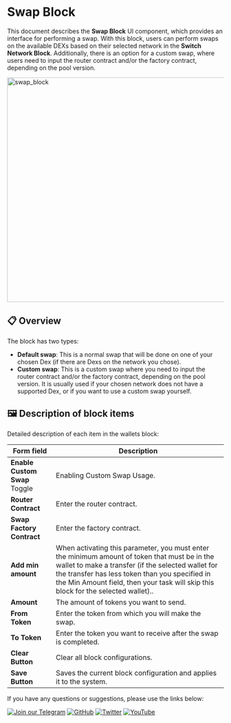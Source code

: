 # Swap Block

This document describes the **Swap Block** UI component, which provides an interface for performing a swap. With this block, users can perform swaps on the available DEXs based on their selected network in the **Switch Network Block**. Additionally, there is an option for a custom swap, where users need to input the router contract and/or the factory contract, depending on the pool version.

<img width="521" alt="swap_block" src="https://github.com/user-attachments/assets/6580b0d2-ae5f-4a31-9322-670a9a022b7f" />

## 📋 Overview

The block has two types:

- **Default swap**: This is a normal swap that will be done on one of your chosen Dex (if there are Dexs on the network you chose).
- **Custom swap**: This is a custom swap where you need to input the router contract and/or the factory contract, depending on the pool version. It is usually used if your chosen network does not have a supported Dex, or if you want to use a custom swap yourself.

## 🖼 Description of block items

Detailed description of each item in the wallets block:

| Form field                      | Description                                                                                                                                          |
|---------------------------------|------------------------------------------------------------------------------------------------------------------------------------------------------|
| **Enable Custom Swap** Toggle   | Enabling Custom Swap Usage.                                  |
| **Router Contract**             | Enter the router contract.                                                    |
| **Swap Factory Contract**       | Enter the factory contract.       |
| **Add min amount**              | When activating this parameter, you must enter the minimum amount of token that must be in the wallet to make a transfer (if the selected wallet for the transfer has less token than you specified in the Min Amount field, then your task will skip this block for the selected wallet)..                                    |
| **Amount**                      | The amount of tokens you want to send.                      |
| **From Token**                  | Enter the token from which you will make the swap.                      |
| **To Token**                    | Enter the token you want to receive after the swap is completed.                      |
| **Clear Button**                | Clear all block configurations.                                                                                   |
| **Save Button**                 | Saves the current block configuration and applies it to the system.                                                                                  | 

If you have any questions or suggestions, please use the links below:

[![Join our Telegram](https://img.shields.io/badge/Telegram-2CA5E0?style=for-the-badge&logo=telegram&logoColor=white)](https://t.me/hidden_coding)
[![GitHub](https://img.shields.io/badge/GitHub-181717?style=for-the-badge&logo=github&logoColor=white)](https://github.com/HiddenCodeDevs/)
[![Twitter](https://img.shields.io/badge/Twitter-1DA1F2?style=for-the-badge&logo=x&logoColor=white)](https://x.com/hidden_coding)
[![YouTube](https://img.shields.io/badge/YouTube-FF0000?style=for-the-badge&logo=youtube&logoColor=white)](https://www.youtube.com/@flaming_chameleon)
